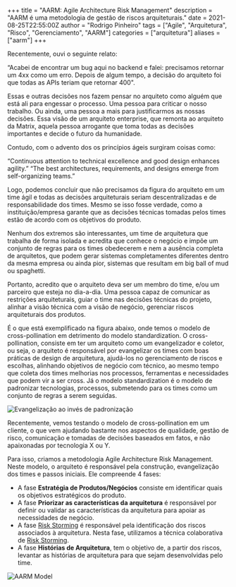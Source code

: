 +++
title = "AARM: Agile Architecture Risk Management"
description = "AARM é uma metodologia de gestão de riscos arquiteturais."
date = 2021-08-25T22:55:00Z
author = "Rodrigo Pinheiro"
tags = ["Agile", "Arquitetura", "Risco", "Gerenciamento", "AARM"]
categories = ["arquitetura"]
aliases = ["aarm"]
+++

Recentemente, ouvi o seguinte relato:

 “Acabei de encontrar um bug aqui no backend e falei: precisamos retornar um 4xx como um erro. Depois de algum tempo, a decisão do arquiteto foi que todas as APIs teriam que retornar 400".

Essas e outras decisões nos fazem pensar no arquiteto como alguém que está ali para engessar o processo. Uma pessoa para criticar o nosso trabalho. Ou ainda, uma pessoa a mais para justificarmos as nossas decisões. Essa visão de um arquiteto enterprise, que remonta ao arquiteto da Matrix, aquela pessoa arrogante que toma todas as decisões importantes e decide o futuro da humanidade.

Contudo, com o advento dos os princípios ágeis surgiram coisas como:

“Continuous attention to technical excellence and good design enhances agility.”
“The best architectures, requirements, and designs emerge from self-organizing teams.”

Logo, podemos concluir que não precisamos da figura do arquiteto em um time ágil e todas as decisões arquiteturais seriam descentralizadas e de responsabilidade dos times. Mesmo se isso fosse verdade, como a instituição/empresa garante que as decisões técnicas tomadas pelos times estão de acordo com os objetivos do produto. 

Nenhum dos extremos são interessantes, um time de arquitetura que trabalha de forma isolada e acredita que conhece o negócio e impõe um conjunto de regras para os times obedecerem e nem a ausência completa de arquitetos, que podem gerar sistemas completamentes diferentes dentro da mesma empresa ou ainda pior, sistemas que resultam em big ball of mud ou spaghetti.

Portanto, acredito que o arquiteto deva ser um membro do time, e/ou um parceiro que esteja no dia-a-dia. Uma pessoa capaz de comunicar as restrições arquiteturais, guiar o time nas decisões técnicas do projeto, alinhar a visão técnica com a visão de negócio, gerenciar riscos arquiteturais dos produtos.

É o que está exemplificado na figura abaixo, onde temos o modelo de cross-pollination em detrimento do modelo standardization. O cross-pollination, consiste em ter um arquiteto como um evangelizador e coletor, ou seja, o arquiteto é responsável por evangelizar os times com boas práticas de design de arquitetura, ajudá-los no gerenciamento de riscos e escolhas, alinhando objetivos de negócio com técnico, ao mesmo tempo que coleta dos times melhorias nos processos, ferramentas e necessidades que podem vir a ser cross. Já o modelo standardization é o modelo de padronizar tecnologias, processos, submetendo para os times como um conjunto de regras a serem seguidas.

![Evangelização ao invés de padronização](/images/standardpollinization.png "Figura 1")

Recentemente, vemos testando o modelo de cross-pollination em um cliente, o que vem ajudando bastante nos aspectos de qualidade, gestão de risco, comunicação e tomadas de decisões baseados em fatos, e não apaixonadas por tecnologia X ou Y.

Para isso, criamos a metodologia Agile Architecture Risk Management. Neste modelo, o arquiteto é responsável pela construção, evangelização dos times e passos iniciais. Ele compreende 4 fases:
- A fase **Estratégia de Produtos/Negócios** consiste em identificar quais os objetivos estratégicos do produto.
- A fase **Priorizar as características da arquitetura** é responsável por definir ou validar as características da arquitetura para apoiar as necessidades de negócio.
- A fase [Risk Storming](https://riskstorming.com/) é responsável pela identificação dos riscos associados à arquitetura. Nesta fase, utilizamos a técnica colaborativa de [Risk Storming](https://riskstorming.com/).
- A fase **Histórias de Arquitetura**, tem o objetivo de, a partir dos riscos, levantar as histórias de arquitetura para que sejam desenvolvidas pelo time.

![AARM Model](/images/aarm-model.png "Agile Architecture Risk Management")